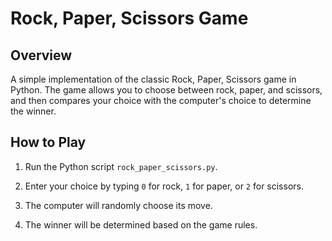 # Rock, Paper, Scissors Game

## Overview

A simple implementation of the classic Rock, Paper, Scissors game in Python. The game allows you to choose between rock, paper, and scissors, and then compares your choice with the computer's choice to determine the winner.

## How to Play

1. Run the Python script `rock_paper_scissors.py`.
   
2. Enter your choice by typing `0` for rock, `1` for paper, or `2` for scissors.

3. The computer will randomly choose its move.

4. The winner will be determined based on the game rules.
